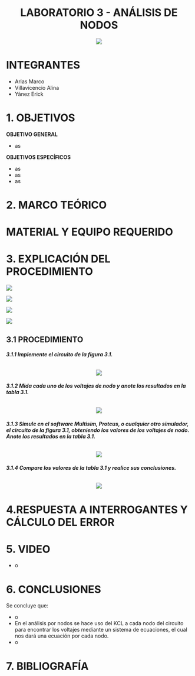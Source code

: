 <div align="center">

# LABORATORIO 3 - ANÁLISIS DE NODOS

![](https://github.com/erickyanez1/IMAGENES-DEBER-1/blob/main/espe.png) 

</div>

# **INTEGRANTES**

- Arias Marco
- Villavicencio Alina
- Yánez Erick


# **1. OBJETIVOS**

**OBJETIVO GENERAL**
  - as
 
 **OBJETIVOS ESPECÍFICOS**
  - as
  - as
  - as

# **2. MARCO TEÓRICO**

<div align="center">
  

  
</div>
  
# MATERIAL Y EQUIPO REQUERIDO

<div align="center">


  
  

</div>

# **3. EXPLICACIÓN DEL PROCEDIMIENTO**

![](https://github.com/erickyanez1/LABORATORIO3/blob/main/IMG/cap1.PNG)

![](https://github.com/erickyanez1/LABORATORIO3/blob/main/IMG/cap2.PNG)

![](https://github.com/erickyanez1/LABORATORIO3/blob/main/IMG/cap3.PNG)

![](https://github.com/erickyanez1/LABORATORIO3/blob/main/IMG/cap4.PNG)

## **3.1 PROCEDIMIENTO**

###### **3.1.1 Implemente el circuito de la figura 3.1.**

<div align="center">

![](https://github.com/erickyanez1/LABORATORIO3/blob/main/IMG/3.1.PNG)
  
  
 </div>

###### **3.1.2 Mida cada uno de los voltajes de nodo y anote los resultados en la tabla 3.1.**

<div align="center">

 ![](https://github.com/erickyanez1/LABORATORIO3/blob/main/IMG/Simulacion_circuito.PNG)

</div>

###### **3.1.3 Simule en el software Multisim, Proteus, o cualquier otro simulador, el circuito de la figura 3.1, obteniendo los valores de los voltajes de nodo. Anote los resultados en la tabla 3.1.**

<div align="center">

![](https://github.com/erickyanez1/LABORATORIO3/blob/main/IMG/Simulacion_circuito2.PNG)
  
</div>

###### **3.1.4 Compare los valores de la tabla 3.1 y realice sus conclusiones.**

<div align="center">

![](https://github.com/erickyanez1/LABORATORIO3/blob/main/IMG/circuito.jpg) 

</div>

#  4.RESPUESTA A INTERROGANTES Y CÁLCULO DEL ERROR



# **5. VIDEO**

- o

# **6. CONCLUSIONES**

Se concluye que:

- o
- En el análisis por nodos se hace uso del KCL a cada nodo del circuito para encontrar los voltajes mediante un sistema de ecuaciones, el cual nos dará una ecuación por cada nodo.
- o

# **7. BIBLIOGRAFÍA**

